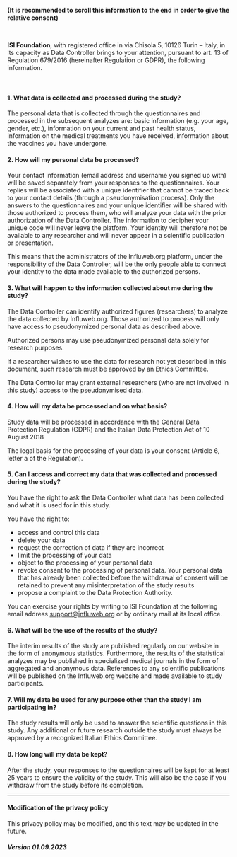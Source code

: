 **(It is recommended to scroll this information to the end in order to give the relative consent)**

<br/>

**ISI Foundation**, with registered office in via Chisola 5, 10126 Turin – Italy, in its capacity as Data Controller brings to your attention, pursuant to art. 13 of Regulation 679/2016 (hereinafter Regulation or GDPR), the following information.

<br>

#### 1. What data is collected and processed during the study?

The personal data that is collected through the questionnaires and processed in the subsequent analyzes are: basic information (e.g. your age, gender, etc.), information on your current and past health status, information on the medical treatments you have received, information about the vaccines you have undergone.

#### 2. How will my personal data be processed?

Your contact information (email address and username you signed up with) will be saved separately from your responses to the questionnaires. Your replies will be associated with a unique identifier that cannot be traced back to your contact details (through a pseudonymisation process). Only the answers to the questionnaires and your unique identifier will be shared with those authorized to process them, who will analyze your data with the prior authorization of the Data Controller. The information to decipher your unique code will never leave the platform. Your identity will therefore not be available to any researcher and will never appear in a scientific publication or presentation.

This means that the administrators of the Influweb.org platform, under the responsibility of the Data Controller, will be the only people able to connect your identity to the data made available to the authorized persons.

#### 3. What will happen to the information collected about me during the study?

The Data Controller can identify authorized figures (researchers) to analyze the data collected by Influweb.org. Those authorized to process will only have access to pseudonymized personal data as described above.

Authorized persons may use pseudonymized personal data solely for research purposes.

If a researcher wishes to use the data for research not yet described in this document, such research must be approved by an Ethics Committee.

The Data Controller may grant external researchers (who are not involved in this study) access to the pseudonymised data.

#### 4. How will my data be processed and on what basis?

Study data will be processed in accordance with the General Data Protection Regulation (GDPR) and the Italian Data Protection Act of 10 August 2018

The legal basis for the processing of your data is your consent (Article 6, letter a of the Regulation).

#### 5. Can I access and correct my data that was collected and processed during the study?

You have the right to ask the Data Controller what data has been collected and what it is used for in this study.

You have the right to:

- access and control this data
- delete your data
- request the correction of data if they are incorrect
- limit the processing of your data
- object to the processing of your personal data
- revoke consent to the processing of personal data. Your personal data that has already been collected before the withdrawal of consent will be retained to prevent any misinterpretation of the study results
- propose a complaint to the Data Protection Authority.

You can exercise your rights by writing to ISI Foundation at the following email address [support@influweb.org](support@influweb.org) or by ordinary mail at its local office.

#### 6. What will be the use of the results of the study?

The interim results of the study are published regularly on our website in the form of anonymous statistics. Furthermore, the results of the statistical analyzes may be published in specialized medical journals in the form of aggregated and anonymous data. References to any scientific publications will be published on the Influweb.org website and made available to study participants.

#### 7. Will my data be used for any purpose other than the study I am participating in?

The study results will only be used to answer the scientific questions in this study. Any additional or future research outside the study must always be approved by a recognized Italian Ethics Committee.

#### 8. How long will my data be kept?

After the study, your responses to the questionnaires will be kept for at least 25 years to ensure the validity of the study. This will also be the case if you withdraw from the study before its completion.

---

#### Modification of the privacy policy

This privacy policy may be modified, and this text may be updated in the future.

##### Version 01.09.2023
